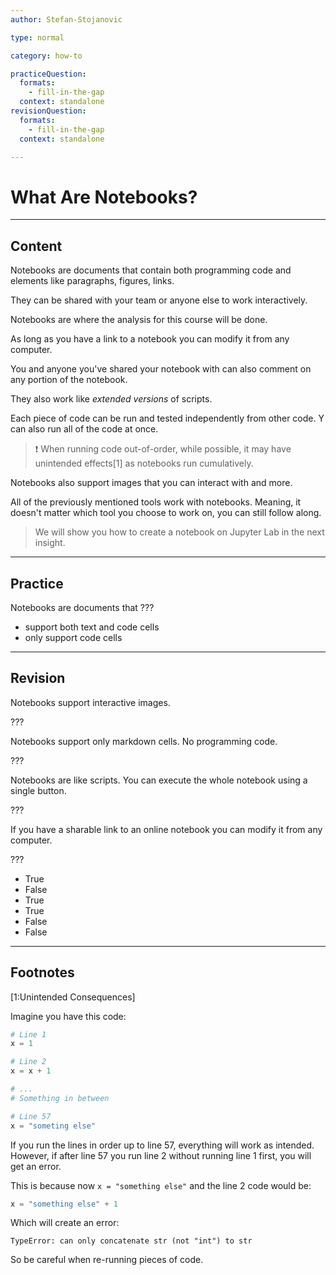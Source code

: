 ```yaml
---
author: Stefan-Stojanovic

type: normal

category: how-to

practiceQuestion:
  formats:
    - fill-in-the-gap
  context: standalone
revisionQuestion:
  formats:
    - fill-in-the-gap
  context: standalone

---
```


# What Are Notebooks?

---
## Content

Notebooks are documents that contain both programming code and elements like paragraphs, figures, links.

They can be shared with your team or anyone else to work interactively.

Notebooks are where the analysis for this course will be done.

As long as you have a link to a notebook you can modify it from any computer.

You and anyone you've shared your notebook with can also comment on any portion of the notebook.

They also work like *extended versions* of scripts.

Each piece of code can be run and tested independently from other code. Y can also run all of the code at once.

> ❗ When running code out-of-order, while possible, it may have unintended effects[1] as notebooks run cumulatively.

Notebooks also support images that you can interact with and more.

All of the previously mentioned tools work with notebooks. Meaning, it doesn't matter which tool you choose to work on, you can still follow along.

> We will show you how to create a notebook on Jupyter Lab in the next insight.

---
## Practice

Notebooks are documents that ??? 

- support both text and code cells
- only support code cells


---
## Revision

Notebooks support interactive images.

???

Notebooks support only markdown cells. No programming code.

???

Notebooks are like scripts. You can execute the whole notebook using a single button.

???

If you have a sharable link to an online notebook you can modify it from any computer.

???

- True
- False
- True
- True
- False
- False

---
## Footnotes

[1:Unintended Consequences]

Imagine you have this code:
```python
# Line 1
x = 1

# Line 2
x = x + 1

# ...
# Something in between 

# Line 57
x = "someting else"
```


If you run the lines in order up to line 57, everything will work as intended. However, if after line 57 you run line 2 without running line 1 first, you will get an error.

This is because now `x = "something else"` and the line 2 code would be:
```python
x = "something else" + 1
```

Which will create an error:

`TypeError: can only concatenate str (not "int") to str`

So be careful when re-running pieces of code.
